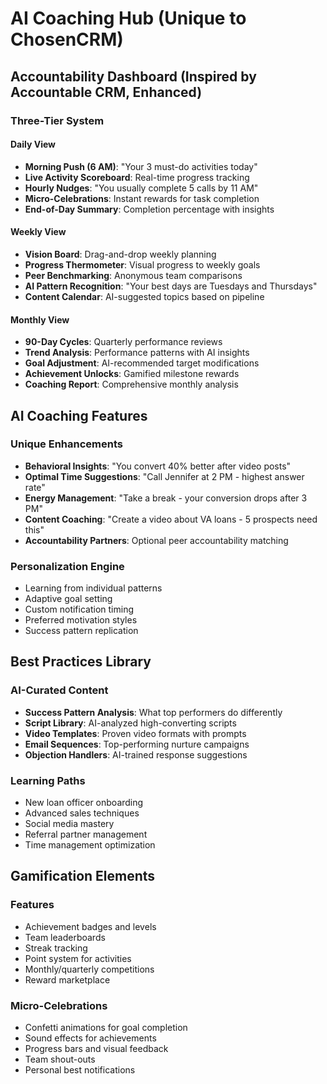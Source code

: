 # AI Coaching Hub (Unique to ChosenCRM)

## Accountability Dashboard (Inspired by Accountable CRM, Enhanced)

### Three-Tier System

#### Daily View

- **Morning Push (6 AM)**: "Your 3 must-do activities today"
- **Live Activity Scoreboard**: Real-time progress tracking
- **Hourly Nudges**: "You usually complete 5 calls by 11 AM"
- **Micro-Celebrations**: Instant rewards for task completion
- **End-of-Day Summary**: Completion percentage with insights

#### Weekly View

- **Vision Board**: Drag-and-drop weekly planning
- **Progress Thermometer**: Visual progress to weekly goals
- **Peer Benchmarking**: Anonymous team comparisons
- **AI Pattern Recognition**: "Your best days are Tuesdays and Thursdays"
- **Content Calendar**: AI-suggested topics based on pipeline

#### Monthly View

- **90-Day Cycles**: Quarterly performance reviews
- **Trend Analysis**: Performance patterns with AI insights
- **Goal Adjustment**: AI-recommended target modifications
- **Achievement Unlocks**: Gamified milestone rewards
- **Coaching Report**: Comprehensive monthly analysis

## AI Coaching Features

### Unique Enhancements

- **Behavioral Insights**: "You convert 40% better after video posts"
- **Optimal Time Suggestions**: "Call Jennifer at 2 PM - highest answer rate"
- **Energy Management**: "Take a break - your conversion drops after 3 PM"
- **Content Coaching**: "Create a video about VA loans - 5 prospects need this"
- **Accountability Partners**: Optional peer accountability matching

### Personalization Engine

- Learning from individual patterns
- Adaptive goal setting
- Custom notification timing
- Preferred motivation styles
- Success pattern replication

## Best Practices Library

### AI-Curated Content

- **Success Pattern Analysis**: What top performers do differently
- **Script Library**: AI-analyzed high-converting scripts
- **Video Templates**: Proven video formats with prompts
- **Email Sequences**: Top-performing nurture campaigns
- **Objection Handlers**: AI-trained response suggestions

### Learning Paths

- New loan officer onboarding
- Advanced sales techniques
- Social media mastery
- Referral partner management
- Time management optimization

## Gamification Elements

### Features

- Achievement badges and levels
- Team leaderboards
- Streak tracking
- Point system for activities
- Monthly/quarterly competitions
- Reward marketplace

### Micro-Celebrations

- Confetti animations for goal completion
- Sound effects for achievements
- Progress bars and visual feedback
- Team shout-outs
- Personal best notifications
